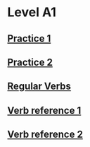 # Level A1
## [Practice 1](practice1.md)
## [Practice 2](practice2.md)
## [Regular Verbs](regular-verbs.md)
## [Verb reference 1](verb-reference1.md)
## [Verb reference 2](verb-reference2.md)
